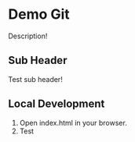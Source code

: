 # Demo Git

Description!

## Sub Header

Test sub header!

## Local Development

1. Open index.html in your browser.
2. Test